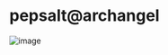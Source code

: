# pepsalt@archangel
![image](https://user-images.githubusercontent.com/68469008/162438877-4fcabf13-3f15-4c49-8283-fb6814c1cafa.png)
